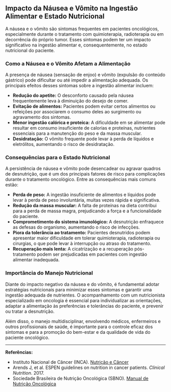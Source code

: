
## Impacto da Náusea e Vômito na Ingestão Alimentar e Estado Nutricional

A náusea e o vômito são sintomas frequentes em pacientes oncológicos, especialmente durante o tratamento com quimioterapia, radioterapia ou em decorrência do próprio tumor. Esses sintomas podem ter um impacto significativo na ingestão alimentar e, consequentemente, no estado nutricional do paciente.

### Como a Náusea e o Vômito Afetam a Alimentação

A presença de náusea (sensação de enjoo) e vômito (expulsão do conteúdo gástrico) pode dificultar ou até impedir a alimentação adequada. Os principais efeitos desses sintomas sobre a ingestão alimentar incluem:

- **Redução do apetite:** O desconforto causado pela náusea frequentemente leva à diminuição do desejo de comer.
- **Evitação de alimentos:** Pacientes podem evitar certos alimentos ou refeições por associarem o consumo deles ao surgimento ou agravamento dos sintomas.
- **Menor ingestão calórica e proteica:** A dificuldade em se alimentar pode resultar em consumo insuficiente de calorias e proteínas, nutrientes essenciais para a manutenção do peso e da massa muscular.
- **Desidratação:** O vômito frequente pode levar à perda de líquidos e eletrólitos, aumentando o risco de desidratação.

### Consequências para o Estado Nutricional

A persistência de náusea e vômito pode desencadear ou agravar quadros de desnutrição, que é um dos principais fatores de risco para complicações durante o tratamento oncológico. Entre as consequências mais comuns estão:

- **Perda de peso:** A ingestão insuficiente de alimentos e líquidos pode levar à perda de peso involuntária, muitas vezes rápida e significativa.
- **Redução da massa muscular:** A falta de proteínas na dieta contribui para a perda de massa magra, prejudicando a força e a funcionalidade do paciente.
- **Comprometimento do sistema imunológico:** A desnutrição enfraquece as defesas do organismo, aumentando o risco de infecções.
- **Piora da tolerância ao tratamento:** Pacientes desnutridos podem apresentar maior dificuldade em tolerar quimioterapia, radioterapia ou cirurgias, o que pode levar à interrupção ou atraso do tratamento.
- **Recuperação mais lenta:** A cicatrização e a recuperação pós-tratamento podem ser prejudicadas em pacientes com ingestão alimentar inadequada.

### Importância do Manejo Nutricional

Diante do impacto negativo da náusea e do vômito, é fundamental adotar estratégias nutricionais para minimizar esses sintomas e garantir uma ingestão adequada de nutrientes. O acompanhamento com um nutricionista especializado em oncologia é essencial para individualizar as orientações, adaptar a alimentação às preferências e tolerâncias do paciente, e prevenir ou tratar a desnutrição.

Além disso, o manejo multidisciplinar, envolvendo médicos, enfermeiros e outros profissionais de saúde, é importante para o controle eficaz dos sintomas e para a promoção do bem-estar e da qualidade de vida do paciente oncológico.

---

**Referências:**

- Instituto Nacional de Câncer (INCA). [Nutrição e Câncer](https://www.inca.gov.br/nutricao-e-cancer)
- Arends J, et al. ESPEN guidelines on nutrition in cancer patients. *Clinical Nutrition*. 2017.
- Sociedade Brasileira de Nutrição Oncológica (SBNO). [Manual de Nutrição Oncológica](https://sbno.com.br/)

```
